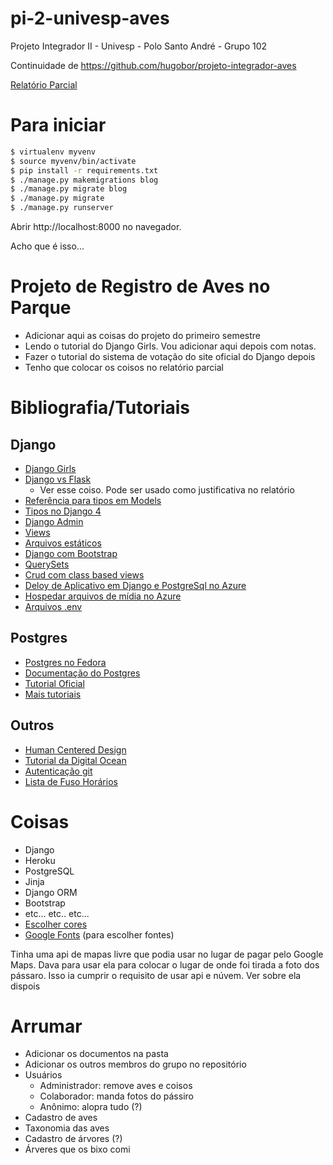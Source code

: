 # pi-2-univesp-aves
Projeto Integrador II - Univesp - Polo Santo André - Grupo 102

Continuidade de https://github.com/hugobor/projeto-integrador-aves

[Relatório Parcial](https://docs.google.com/document/d/1M4Nki4ytIAsv0m_NU1hezAc1a96qPrabzQhn2Iyu0ew/edit?usp=sharing)

# Para iniciar

```bash
$ virtualenv myvenv
$ source myvenv/bin/activate
$ pip install -r requirements.txt
$ ./manage.py makemigrations blog
$ ./manage.py migrate blog
$ ./manage.py migrate
$ ./manage.py runserver
```

Abrir http://localhost:8000 no navegador.

Acho que é isso...

# Projeto de Registro de Aves no Parque

+ Adicionar aqui as coisas do projeto do primeiro semestre
+ Lendo o tutorial do Django Girls. Vou adicionar aqui depois com notas.
+ Fazer o tutorial do sistema de votação do site oficial do Django depois
+ Tenho que colocar os coisos no relatório parcial

# Bibliografia/Tutoriais

## Django
+ [Django Girls](https://tutorial.djangogirls.org/en/)
+ [Django vs Flask](https://testdriven.io/blog/django-vs-flask/)
  +  Ver esse coiso. Pode ser usado como justificativa no relatório
+ [Referência para tipos em Models](https://docs.djangoproject.com/en/3.2/ref/models/fields/#field-types)
+ [Tipos no Django 4](https://docs.djangoproject.com/en/4.0/ref/models/fields/#field-types)
+ [Django Admin](https://docs.djangoproject.com/en/4.0/ref/contrib/admin/)
+ [Views](https://docs.djangoproject.com/en/4.0/topics/http/views/)
+ [Arquivos estáticos](https://docs.djangoproject.com/en/4.0/howto/static-files/)
+ [Django com Bootstrap](https://dev.to/thalesbruno/django-projeto-generico-com-bootstrap-3d86)
+ [QuerySets](https://docs.djangoproject.com/en/4.0/ref/models/querysets/)
+ [Crud com class based views](https://towardsdatascience.com/build-a-django-crud-app-by-using-class-based-views-12bc69d36ab6)
+ [Deloy de Aplicativo em Django e PostgreSql no Azure](https://docs.microsoft.com/pt-br/azure/app-service/tutorial-python-postgresql-app?tabs=flask%2Cwindows%2Cazure-portal%2Cterminal-bash%2Cazure-portal-access%2Cvscode-aztools-deploy%2Cdeploy-instructions-azportal%2Cdeploy-instructions--zip-azcli%2Cdeploy-instructions-curl-bash)
+ [Hospedar arquivos de mídia no Azure](https://davidsantiago.fr/django-using-azure-blob-storage-to-handle-static-media-assets-from-scratch/)
+ [Arquivos .env](https://alicecampkin.medium.com/how-to-set-up-environment-variables-in-django-f3c4db78c55f)


## Postgres
+ [Postgres no Fedora](https://developer.fedoraproject.org/tech/database/postgresql/about.html)
+ [Documentação do Postgres](https://www.postgresql.org/docs/current/index.html)
+ [Tutorial Oficial](https://www.postgresql.org/docs/current/tutorial.html)
+ [Mais tutoriais](https://www.postgresqltutorial.com/)


## Outros
+ [Human Centered Design](https://drive.google.com/file/d/1tn2pg6GBNODpE4K-iL70vJPG_gS6eeof/preview)
+ [Tutorial da Digital Ocean](https://www.digitalocean.com/community/tutorials/how-to-install-django-and-set-up-a-development-environment-on-ubuntu-20-04)
+ [Autenticação git](https://stackoverflow.com/questions/68775869/support-for-password-authentication-was-removed-please-use-a-personal-access-to)
+ [Lista de Fuso Horários](https://en.wikipedia.org/wiki/List_of_tz_database_time_zones)



# Coisas

+ Django
+ Heroku
+ PostgreSQL
+ Jinja
+ Django ORM
+ Bootstrap
+ etc... etc.. etc...
+ [Escolher cores](https://www.webfx.com/web-design/color-picker/)
+ [Google Fonts](https://fonts.google.com/) (para escolher fontes)

Tinha uma api de mapas livre que podia usar no lugar de pagar pelo Google Maps.
Dava para usar ela para colocar o lugar de onde foi tirada a foto dos pássaro.
Isso ia cumprir o requisito de usar api e núvem.
Ver sobre ela dispois

# Arrumar

+ Adicionar os documentos na pasta
+ Adicionar os outros membros do grupo no repositório
+ Usuários
  + Administrador: remove aves e coisos
  + Colaborador: manda fotos do pássiro
  + Anônimo: alopra tudo (?)
+ Cadastro de aves
+ Taxonomia das aves 
+ Cadastro de árvores (?)
+ Árveres que os bixo comi
